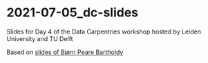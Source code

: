 # 2021-07-05_dc-slides

Slides for Day 4 of the Data Carpentries workshop hosted by Leiden University and TU Delft

Based on [slides of Bjørn Peare Bartholdy](https://github.com/bbartholdy/2021-07-05_dc-leiden-slides)

